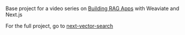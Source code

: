 Base project for a video series on [Building RAG Apps]() with Weaviate and Next.js

For the full project, go to [next-vector-search]()
